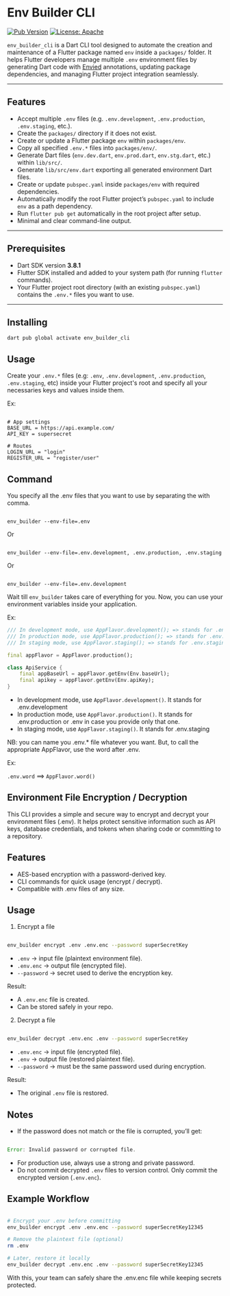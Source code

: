 # Env Builder CLI

[![Pub Version](https://img.shields.io/pub/v/env_builder_cli.svg)](https://pub.dev/packages/env_builder_cli)
[![License: Apache](https://img.shields.io/badge/license-Apache%202.0-blue.svg)](LICENSE)


`env_builder_cli` is a Dart CLI tool designed to automate the creation and maintenance of a Flutter package named `env` inside a `packages/` folder. It helps Flutter developers manage multiple `.env` environment files by generating Dart code with [Envied](https://pub.dev/packages/envied) annotations, updating package dependencies, and managing Flutter project integration seamlessly.

---

## Features

- Accept multiple `.env` files (e.g. `.env.development`, `.env.production`, `.env.staging`, etc.).
- Create the `packages/` directory if it does not exist.
- Create or update a Flutter package `env` within `packages/env`.
- Copy all specified `.env.*` files into `packages/env/`.
- Generate Dart files (`env.dev.dart`, `env.prod.dart`, `env.stg.dart`, etc.) within `lib/src/`.
- Generate `lib/src/env.dart` exporting all generated environment Dart files.
- Create or update `pubspec.yaml` inside `packages/env` with required dependencies.
- Automatically modify the root Flutter project’s `pubspec.yaml` to include `env` as a path dependency.
- Run `flutter pub get` automatically in the root project after setup.
- Minimal and clear command-line output.

---

## Prerequisites

- Dart SDK version **3.8.1**
- Flutter SDK installed and added to your system path (for running `flutter` commands).
- Your Flutter project root directory (with an existing `pubspec.yaml`) contains the `.env.*` files you want to use.

---

## Installing

```shell
dart pub global activate env_builder_cli

```

## Usage

Create your `.env.*` files (e.g: `.env`, `.env.development`, `.env.production`, `.env.staging`, etc) inside your Flutter project's root and specify all your necessaries keys and values inside them.

Ex:

```env

# App settings
BASE_URL = https://api.example.com/
API_KEY = supersecret

# Routes
LOGIN_URL = "login"
REGISTER_URL = "register/user"

```

## Command

You specify all the .env files that you want to use by separating the with comma.

```shell

env_builder --env-file=.env

```

Or

```shell

env_builder --env-file=.env.development, .env.production, .env.staging

```

Or

```shell

env_builder --env-file=.env.development

```

Wait till `env_builder` takes care of everything for you.
Now, you can use your environment variables inside your application.

Ex:

```dart
/// In development mode, use AppFlavor.development(); => stands for .env.development
/// In production mode, use AppFlavor.production(); => stands for .env.production or .env in case you provide only that one
/// In staging mode, use AppFlavor.staging(); => stands for .env.staging

final appFlavor = AppFlavor.production();

class ApiService {
    final appBaseUrl = appFlavor.getEnv(Env.baseUrl);
    final apikey = appFlavor.getEnv(Env.apiKey);
}

```
- In development mode, use `AppFlavor.development()`. It stands for .env.development
- In production mode, use `AppFlavor.production()`. It stands for .env.production or .env in case you provide only that one.
- In staging mode, use `AppFlavor.staging()`. It stands for .env.staging

NB: you can name you .env.* file whatever you want. But, to call the appropriate AppFlavor, use the word after .env.

Ex:

`.env.word` ==> `AppFlavor.word()`

## Environment File Encryption / Decryption

This CLI provides a simple and secure way to encrypt and decrypt your environment files (.env).
It helps protect sensitive information such as API keys, database credentials, and tokens when sharing code or committing to a repository.

## Features

- AES-based encryption with a password-derived key.
- CLI commands for quick usage (encrypt / decrypt).
- Compatible with .env files of any size.

## Usage

1. Encrypt a file

```bash

env_builder encrypt .env .env.enc --password superSecretKey
```

- `.env` → input file (plaintext environment file).
- `.env.enc` → output file (encrypted file).
- `--password` → secret used to derive the encryption key.

Result:

- A `.env.enc` file is created.
- Can be stored safely in your repo.

2. Decrypt a file

```bash

env_builder decrypt .env.enc .env --password superSecretKey
```

- `.env.enc` → input file (encrypted file).
- `.env` → output file (restored plaintext file).
- `--password` → must be the same password used during encryption.

Result:

- The original `.env` file is restored.

## Notes

- If the password does not match or the file is corrupted, you’ll get:
```javascript

Error: Invalid password or corrupted file.
```
- For production use, always use a strong and private password.
- Do not commit decrypted `.env` files to version control. Only commit the encrypted version (`.env.enc`).

## Example Workflow

```bash

# Encrypt your .env before committing
env_builder encrypt .env .env.enc --password superSecretKey12345

# Remove the plaintext file (optional)
rm .env

# Later, restore it locally
env_builder decrypt .env.enc .env --password superSecretKey12345
```

With this, your team can safely share the .env.enc file while keeping secrets protected.
